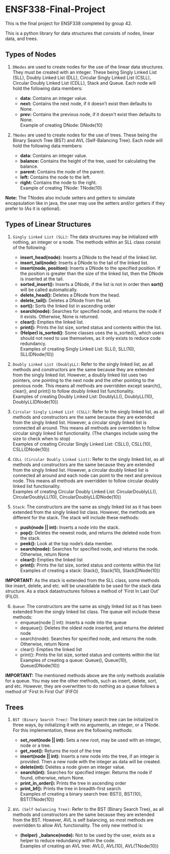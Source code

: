 # ENSF338-Final-Project

This is the final project for ENSF338 completed by group 42.

This is a python library for data structures that consists of nodes, linear data, and trees.

## Types of Nodes

1. `DNodes` are used to create nodes for the use of the linear data structures. They must be created with an integer. These being Singly Linked List (SLL), Doubly Linked List (DLL), Circular Singly Linked List (CSLL), Circular Doubly Linked List (CDLL), Stack and Queue. Each node will hold the following data members:
    - **data:** Contains an integer value.
    - **next:** Contains the next node, if it doesn't exist then defaults to None.
    - **prev:** Contains the previous node, if it doesn't exist then defaults to None.  
 Example of creating DNode: DNode(10)
    
2. `TNodes` are used to create nodes for the use of trees. These being the Binary Search Tree (BST) and AVL (Self-Balancing Tree). Each node will hold the following data members:
    - **data:** Contains an integer value.
    - **balance:** Contains the height of the tree, used for calculating the balance.
    - **parent:** Contains the node of the parent.
    - **left:** Contains the node to the left.
    - **right:** Contains the node to the right.<br/>
Example of creating TNode: TNode(10)

**Note:** The TNodes also include setters and getters to simulate encapsulation like in java, the user may use the setters and/or getters if they prefer to (As it is optional).

## Types of Linear Structures

1. `Singly Linked List (SLL)`: The data structures may be initialized with nothing, an integer or a node. The methods within an SLL class consist of the following:
    - **insert_head(node):** Inserts a DNode to the head of the linked list.
    - **insert_tail(node):** Inserts a DNode to the tail of the linked list.
    - **insert(node, position):** Inserts a DNode to the specified position. If the position is greater than the size of the linked list, then the DNode is inserted at the tail.
    - **sorted_insert():** Inserts a DNode, if the list is not in order then **sort()** will be called automatically.
    - **delete_head():** Deletes a DNode from the head.
    - **delete_tail():** Deletes a DNode from the tail.
    - **sort():** Sorts the linked list in ascending order
    - **search(node):** Searches for specified node, and returns the node if it exists. Otherwise, None is returned.
    - **clear():** Empties the linked list.
    - **print():** Prints the list size, sorted status and contents within the list.
    - **(Helper) is_sorted()**: Some classes uses the is_sorted(), which users should not need to use themselves, as it only exists to reduce code redundancy.  <br />
Examples of creating Singly Linked List: SLL(), SLL(10), SLL(DNode(10))

2. `Doubly Linked List (DoublyLL)`: Refer to the singly linked list, as all methods and constructors are the same because they are extended from the singly linked list. However, a doubly linked list uses two pointers, one pointing to the next node and the other pointing to the previous node. This means all methods are overridden except search(), clear(), and print() to follow doubly linked list functionality.  <br />
Examples of creating Doubly Linked List: DoublyLL(), DoublyLL(10), DoublyLL(DNode(10))

3. `Circular Singly Linked List (CSLL)`: Refer to the singly linked list, as all methods and constructors are the same because they are extended from the singly linked list. However, a circular singly linked list is connected all around. This means all methods are overridden to follow circular singly linked list functionality. (The changes include using the size to check when to stop)  <br />
Examples of creating Circular Singly Linked List: CSLL(), CSLL(10), CSLL(DNode(10))

4. `CDLL (Circular Doubly Linked List)`: Refer to the singly linked list, as all methods and constructors are the same because they are extended from the singly linked list. However, a circular doubly linked list is connected all around and each node can point to the next and previous node. This means all methods are overridden to follow circular doubly linked list functionality. <br />
Examples of creating Circular Doubly Linked List: CircularDoublyLL(), CircularDoublyLL(10), CircularDoublyLL(DNode(10))

5. `Stack`: The constructors are the same as singly linked list as it has been extended from the singly linked list class. However, the methods are different for the stack. The stack will include these methods:
    - **push(node || int):** Inserts a node into the stack. 
    - **pop():** Deletes the newest node, and returns the deleted node from the stack.
    - **peek():** Look at the top node’s data member.
    - **search(node):** Searches for specified node, and returns the node. Otherwise, return None
    - **clear():** Empties the linked list
    - **print():** Prints the list size, sorted status and contents within the list<br />
Examples of creating a stack: Stack(), Stack(10), Stack(DNode(10))

**IMPORTANT:** As the stack is extended from the SLL class, some methods like insert, delete, and etc. will be unavailable to be used for the stack data structure. As a stack datastructures follows a method of 'First In Last Out' (FILO).

6. `Queue`: The constructors are the same as singly linked list as it has been extended from the singly linked list class. The queue will include these methods:
    - enqueue(node || int): Inserts a node into the queue
    - dequeue(): Deletes the oldest node inserted, and returns the deleted node
    - search(node): Searches for specified node, and returns the node. Otherwise, return None
    - clear(): Empties the linked list
    - print(): Prints the list size, sorted status and contents within the list<br />
Examples of creating a queue: Queue(), Queue(10), Queue(DNode(10))

**IMPORTANT:** The mentioned methods above are the only methods available for a queue. You may see the other methods, such as insert, delete, sort, and etc. However, they are overwritten to do nothing as a queue follows a method of 'First In First Out' (FIFO)

## Trees

1. `BST (Binary Search Tree)`: The binary search tree can be initialized in three ways, by initializing it with no arguments, an integer, or a TNode. For this implementation, these are the following methods:
    - **set_root(node || int):** Sets a new root, may be used with an integer, node or a tree.
    - **get_root():** Returns the root of the tree
    - **insert(node || int):** Inserts a new node into the tree, if an integer is provided. Then a new node with the integer as data will be created.
    - **delete(int):** Deletes a node given an integer value.
    - **search(int):** Searches for specified integer. Returns the node if found, otherwise, return None.
    - **print_in_order():** Prints the tree in ascending order
    - **print_bf():** Prints the tree in breadth-first search<br />
Examples of creating a binary search tree: BST(), BST(10), BST(TNode(10))

2. `AVL (Self-balancing Tree)`: Refer to the BST (Binary Search Tree), as all methods and constructors are the same because they are extended from the BST. However, AVL is self balancing, so most methods are overridden to allow AVL functionality. The only new method is:
    - **(helper)** **_balance(node):** Not to be used by the user, exists as a helper to reduce redundancy within the code.<br />
Examples of creating an AVL tree: AVL(), AVL(10), AVL(TNode(10))